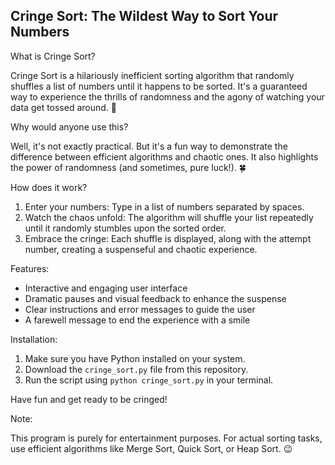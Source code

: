 ## Cringe Sort: The Wildest Way to Sort Your Numbers

What is Cringe Sort?

Cringe Sort is a hilariously inefficient sorting algorithm that randomly shuffles a list of numbers until it happens to be sorted. It's a guaranteed way to experience the thrills of randomness and the agony of watching your data get tossed around. 🤪

Why would anyone use this?

Well, it's not exactly practical. But it's a fun way to demonstrate the difference between efficient algorithms and chaotic ones. It also highlights the power of randomness (and sometimes, pure luck!). 🍀

How does it work?

1. Enter your numbers: Type in a list of numbers separated by spaces.
2. Watch the chaos unfold: The algorithm will shuffle your list repeatedly until it randomly stumbles upon the sorted order. 
3. Embrace the cringe: Each shuffle is displayed, along with the attempt number, creating a suspenseful and chaotic experience. 

Features:

* Interactive and engaging user interface
* Dramatic pauses and visual feedback to enhance the suspense
* Clear instructions and error messages to guide the user
* A farewell message to end the experience with a smile

Installation:

1. Make sure you have Python installed on your system.
2. Download the `cringe_sort.py` file from this repository.
3. Run the script using `python cringe_sort.py` in your terminal.

Have fun and get ready to be cringed!

Note:

This program is purely for entertainment purposes. For actual sorting tasks, use efficient algorithms like Merge Sort, Quick Sort, or Heap Sort. 😉
